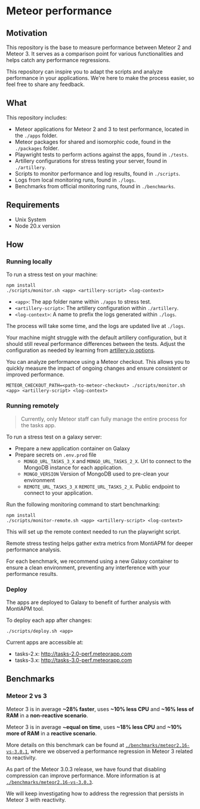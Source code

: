 # Meteor performance

## Motivation

This repository is the base to measure performance between Meteor 2 and Meteor 3. It serves as a comparison point for various functionalities and helps catch any performance regressions.

This repository can inspire you to adapt the scripts and analyze performance in your applications. We're here to make the process easier, so feel free to share any feedback.

## What

This repository includes:

- Meteor applications for Meteor 2 and 3 to test performance, located in the `./apps` folder.
- Meteor packages for shared and isomorphic code, found in the `./packages` folder.
- Playwright tests to perform actions against the apps, found in `./tests`.
- Artillery configurations for stress testing your server, found in `./artillery`.
- Scripts to monitor performance and log results, found in `./scripts`.
- Logs from local monitoring runs, found in `./logs`.
- Benchmarks from official monitoring runs, found in `./benchmarks`.

## Requirements

- Unix System
- Node 20.x version

## How

### Running locally

To run a stress test on your machine:

```shell
npm install
./scripts/monitor.sh <app> <artillery-script> <log-context>
```

- `<app>`: The app folder name within `./apps` to stress test.
- `<artillery-script>`: The artillery configuration within `./artillery`.
- `<log-context>`: A name to prefix the logs generated within `./logs`.

The process will take some time, and the logs are updated live at `./logs`.

Your machine might struggle with the default artillery configuration, but it should still reveal performance differences between the tests. Adjust the configuration as needed by learning from [artillery.io options](https://www.artillery.io/docs).

You can analyze performance using a Meteor checkout. This allows you to quickly measure the impact of ongoing changes and ensure consistent or improved performance.

```shell
METEOR_CHECKOUT_PATH=<path-to-meteor-checkout> ./scripts/monitor.sh <app> <artillery-script> <log-context>
```

### Running remotely

> Currently, only Meteor staff can fully manage the entire process for the tasks app.

To run a stress test on a galaxy server:

- Prepare a new application container on Galaxy
- Prepare secrets on `.env.prod` file
  - `MONGO_URL_TASKS_3_X` and `MONGO_URL_TASKS_2_X`. Url to connect to the MongoDB instance for each application.
  - `MONGO_VERSION` Version of MongoDB used to pre-clean your environment
  - `REMOTE_URL_TASKS_3_X` `REMOTE_URL_TASKS_2_X`. Public endpoint to connect to your application.

Run the following monitoring command to start benchmarking:

```shell
npm install
./scripts/monitor-remote.sh <app> <artillery-script> <log-context>
```

This will set up the remote context needed to run the playwright script.

Remote stress testing helps gather extra metrics from MontiAPM for deeper performance analysis.

For each benchmark, we recommend using a new Galaxy container to ensure a clean environment, preventing any interference with your performance results.

### Deploy

The apps are deployed to Galaxy to benefit of further analysis with MontiAPM tool.

To deploy each app after changes:

```shell
./scripts/deploy.sh <app>
```

Current apps are accessible at:

- tasks-2.x: http://tasks-2.0-perf.meteorapp.com
- tasks-3.x: http://tasks-3.0-perf.meteorapp.com


## Benchmarks

### Meteor 2 vs 3

Meteor 3 is in average **~28% faster**, uses **~10% less CPU** and  **~16% less of RAM** in a **non-reactive scenario**.

Meteor 3 is in average **~equal on time**, uses **~18% less CPU** and **~10% more of RAM** in a **reactive scenario**.

More details on this benchmark can be found at [`./benchmarks/meteor2.16-vs-3.0.1`](./benchmarks/meteor2.16-vs-3.0.1), where we observed a performance regression in Meteor 3 related to reactivity.

As part of the Meteor 3.0.3 release, we have found that disabling compression can improve performance. More information is at [`./benchmarks/meteor2.16-vs-3.0.3`](./benchmarks/meteor2.16-vs-3.0.3).

We will keep investigating how to address the regression that persists in Meteor 3 with reactivity.
